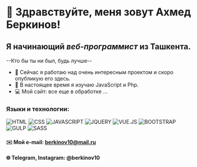 # 👋 Здравствуйте, меня зовут **Ахмед Беркинов**!
## Я начинающий *веб-программист* из Ташкента.
--Кто бы ты ни был, будь лучше--
- 🔭 Сейчас я работаю над очень интересным проектом и скоро опубликую его здесь.
- 🌱 В настоящее время я изучаю JavaScript и Php.
- 💻 Мой сайт: все еще в обработке ...
### Языки и технологии:
![HTML](https://img.shields.io/badge/-HTML-090909?style=for-the-badge&logo=html5)
![CSS](https://img.shields.io/badge/-CSS-090909?style=for-the-badge&logo=css3)
![JAVASCRIPT](https://img.shields.io/badge/-JAVASCRIPT-090909?style=for-the-badge&logo=javascript)
![JQUERY](https://img.shields.io/badge/-JQUERY-090909?style=for-the-badge&logo=jquery)
![VUE.JS](https://img.shields.io/badge/-VUE.JS-090909?style=for-the-badge&logo=vue.js)
![BOOTSTRAP](https://img.shields.io/badge/-BOOTSTRAP-090909?style=for-the-badge&logo=bootstrap)
![GULP](https://img.shields.io/badge/-GULP-090909?style=for-the-badge&logo=gulp)
![SASS](https://img.shields.io/badge/-SASS-090909?style=for-the-badge&logo=sass)
#### ✉️ Мой e-mail: berkinov10@mail.ru
#### 🌐 Telegram, Instagram: @berkinov10

